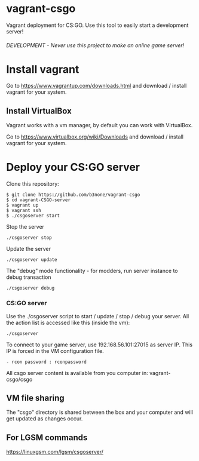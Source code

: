 # vagrant-csgo
Vagrant deployment for CS:GO.
Use this tool to easily start a development server!

###### DEVELOPMENT - Never use this project to make an online game server!

# Install vagrant

Go to https://www.vagrantup.com/downloads.html and download / install vagrant for your system.

## Install VirtualBox

Vagrant works with a vm manager, by default you can work with VirtualBox.

Go to  https://www.virtualbox.org/wiki/Downloads and download / install vagrant for your system.

# Deploy your CS:GO server

Clone this repository:

	$ git clone https://github.com/b3none/vagrant-csgo
	$ cd vagrant-CSGO-server
	$ vagrant up
	$ vagrant ssh
	$ ./csgoserver start

Stop the server

	./csgoserver stop

Update the server

	./csgoserver update

The "debug" mode functionality - for modders, run server instance to debug transaction

	./csgoserver debug

### CS:GO server

Use the ./csgoserver script to start / update / stop / debug your server.
All the action list is accessed like this (inside the vm):
	
	./csgoserver
	
To connect to your game server, use 192.168.56.101:27015 as server IP.
This IP is forced in the VM configuration file.

	- rcon password : rconpassword

All csgo server content is available from you computer in: vagrant-csgo/csgo
	
## VM file sharing
	
The "csgo" directory is shared between the box and your computer and will get updated as changes occur.

## For LGSM commands

https://linuxgsm.com/lgsm/csgoserver/
